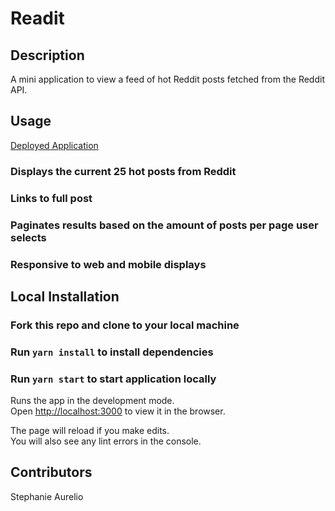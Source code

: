 # Readit
## Description

A mini application to view a feed of hot Reddit posts fetched from the Reddit API.

## Usage

[Deployed Application](https://cocky-swartz-f47a14.netlify.app/)

### Displays the current 25 hot posts from Reddit

### Links to full post

### Paginates results based on the amount of posts per page user selects

### Responsive to web and mobile displays

## Local Installation

### Fork this repo and clone to your local machine

### Run `yarn install` to install dependencies

### Run `yarn start` to start application locally

Runs the app in the development mode.<br />
Open [http://localhost:3000](http://localhost:3000) to view it in the browser.

The page will reload if you make edits.<br />
You will also see any lint errors in the console.

## Contributors

Stephanie Aurelio


